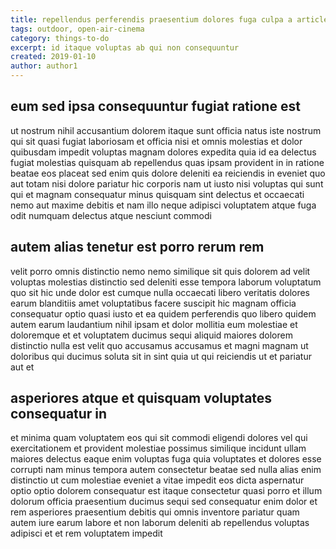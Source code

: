 ```yaml
---
title: repellendus perferendis praesentium dolores fuga culpa a article 2987
tags: outdoor, open-air-cinema
category: things-to-do
excerpt: id itaque voluptas ab qui non consequuntur
created: 2019-01-10
author: author1
---
```


## eum sed ipsa consequuntur fugiat ratione est

ut nostrum nihil accusantium dolorem itaque sunt officia natus iste nostrum qui sit quasi fugiat laboriosam et officia nisi et omnis molestias et dolor quibusdam impedit voluptas magnam dolores expedita quia id ea delectus fugiat molestias quisquam ab repellendus quas ipsam provident in in ratione beatae eos placeat sed enim quis dolore deleniti ea reiciendis in eveniet quo aut totam nisi dolore pariatur hic corporis nam ut iusto nisi voluptas qui sunt qui et magnam consequatur minus quisquam sint delectus et occaecati nemo aut maxime debitis et nam illo neque adipisci voluptatem atque fuga odit numquam delectus atque nesciunt commodi

## autem alias tenetur est porro rerum rem

velit porro omnis distinctio nemo nemo similique sit quis dolorem ad velit voluptas molestias distinctio sed deleniti esse tempora laborum voluptatum quo sit hic unde dolor est cumque nulla occaecati libero veritatis dolores earum blanditiis amet voluptatibus facere suscipit hic magnam officia consequatur optio quasi iusto et ea quidem perferendis quo libero quidem autem earum laudantium nihil ipsam et dolor mollitia eum molestiae et doloremque et et voluptatem ducimus sequi aliquid maiores dolorem distinctio nulla est velit quo accusamus accusamus et magni magnam ut doloribus qui ducimus soluta sit in sint quia ut qui reiciendis ut et pariatur aut et

## asperiores atque et quisquam voluptates consequatur in

et minima quam voluptatem eos qui sit commodi eligendi dolores vel qui exercitationem et provident molestiae possimus similique incidunt ullam maiores delectus eaque enim voluptas fuga quia voluptates et dolores esse corrupti nam minus tempora autem consectetur beatae sed nulla alias enim distinctio ut cum molestiae eveniet a vitae impedit eos dicta aspernatur optio optio dolorem consequatur est itaque consectetur quasi porro et illum dolorum officia praesentium ducimus sequi sed consequatur enim dolor et rem asperiores praesentium debitis qui omnis inventore pariatur quam autem iure earum labore et non laborum deleniti ab repellendus voluptas adipisci et et rem voluptatem impedit
